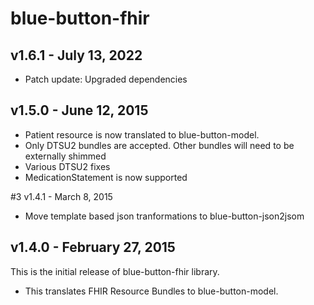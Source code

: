 # blue-button-fhir

## v1.6.1 - July 13, 2022

- Patch update: Upgraded dependencies

## v1.5.0 - June 12, 2015

- Patient resource is now translated to blue-button-model.
- Only DTSU2 bundles are accepted.  Other bundles will need to be externally shimmed
- Various DTSU2 fixes
- MedicationStatement is now supported

#3 v1.4.1 - March 8, 2015

- Move template based json tranformations to blue-button-json2jsom 

## v1.4.0 - February 27, 2015

This is the initial release of blue-button-fhir library.

- This translates FHIR Resource Bundles to blue-button-model.

